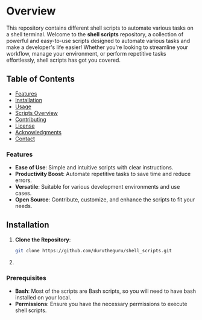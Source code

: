 # Overview
This repository contains different shell scripts to automate various tasks on a shell terminal. 
Welcome to the **shell scripts** repository, a collection of powerful and easy-to-use scripts designed to automate various tasks and make a developer's life easier! Whether you're looking to streamline your workflow, manage your environment, or perform repetitive tasks effortlessly, shell scripts has got you covered.


## Table of Contents

- [Features](#features)
- [Installation](#installation)
- [Usage](#usage)
- [Scripts Overview](#scripts-overview)
- [Contributing](#contributing)
- [License](#license)
- [Acknowledgments](#acknowledgments)
- [Contact](#contact)


### Features
- **Ease of Use**: Simple and intuitive scripts with clear instructions.
- **Productivity Boost**: Automate repetitive tasks to save time and reduce errors.
- **Versatile**: Suitable for various development environments and use cases.
- **Open Source**: Contribute, customize, and enhance the scripts to fit your needs.


## Installation

1. **Clone the Repository**:
   ```bash
   git clone https://github.com/durutheguru/shell_scripts.git
2. 


### Prerequisites

- **Bash**: Most of the scripts are Bash scripts, so you will need to have bash installed on your local. 
- **Permissions**: Ensure you have the necessary permissions to execute shell scripts.


